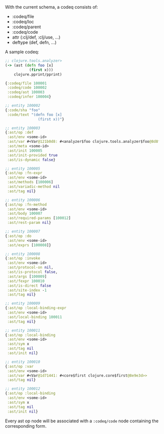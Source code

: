 With the current schema, a codeq consists of:
- :codeq/file
- :codeq/loc
- :codeq/parent
- :codeq/code
- attr (:clj/def, :clj/use, ...)
- deftype (def, defn, ...)

A sample codeq:

```clj
;; clojure.tools.analyzer>
(-> (ast (defn foo [x]
           (first x)))
    clojure.pprint/pprint)

{:codeq/file 100001
 :codeq/code 100002
 :codeq/ast 100003
 :codeq/infer 100004}

;; entity 100002
{:code/sha "foo"
 :code/text "(defn foo [x]
               (first x))"}

;; entity 100003
{:ast/op :def
 :ast/env <some-id>
 :ast/var #<Var@121b0d8: #<analyzer$foo clojure.tools.analyzer$foo@8d8fce>>
 :ast/meta <some-id>
 :ast/init 100005
 :ast/init-provided true
 :ast/is-dynamic false}

;; entity 100005
{:ast/op :fn-expr
 :ast/env <some-id>
 :ast/methods [100006]
 :ast/variadic-method nil
 :ast/tag nil}

;; entity 100006
{:ast/op :fn-method
 :ast/env <some-id>
 :ast/body 100007
 :ast/required-params [100012]
 :ast/rest-param nil}

;; entity 100007
{:ast/op :do
 :ast/env <some-id>
 :ast/exprs [100008]}

;; entity 100008
{:ast/op :invoke
 :ast/env <some-id>
 :ast/protocol-on nil,
 :ast/is-protocol false,
 :ast/args [100009]
 :ast/fexpr 100010
 :ast/is-direct false
 :ast/site-index -1
 :ast/tag nil}

;; entity 100009
{:ast/op :local-binding-expr
 :ast/env <some-id>
 :ast/local-binding 100011
 :ast/tag nil}

;; entity 100011
{:ast/op :local-binding
 :ast/env <some-id>
 :ast/sym x
 :ast/tag nil
 :ast/init nil}

;; entity 100010
{:ast/op :var
 :ast/env <some-id>
 :ast/var #<Var@1d71441: #<core$first clojure.core$first@8e9e3d>>
 :ast/tag nil}

;; entity 100012
{:ast/op :local-binding
 :ast/env <some-id>
 :ast/sym x
 :ast/tag nil
 :ast/init nil}
```

Every ast op node will be associated with a `:codeq/code` node
containing the corresponding form.
